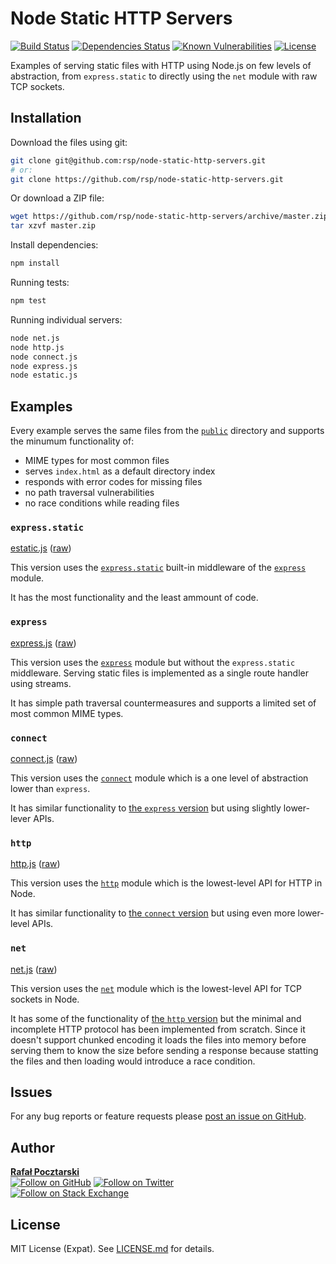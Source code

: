 Node Static HTTP Servers
========================

[![Build Status][travis-img]][travis-url]
[![Dependencies Status][david-img]][david-url]
[![Known Vulnerabilities][snyk-img]][snyk-url]
[![License][license-img]][license-url]

Examples of serving static files with HTTP using Node.js
on few levels of abstraction, from `express.static` to directly using the `net` module with raw TCP sockets.

Installation
------------
Download the files using git:

```sh
git clone git@github.com:rsp/node-static-http-servers.git
# or:
git clone https://github.com/rsp/node-static-http-servers.git
```
Or download a ZIP file:

```sh
wget https://github.com/rsp/node-static-http-servers/archive/master.zip
tar xzvf master.zip
```

Install dependencies:

```sh
npm install
```

Running tests:

```sh
npm test
```

Running individual servers:

```sh
node net.js
node http.js
node connect.js
node express.js
node estatic.js
```

Examples
--------
Every example serves the same files from the [`public`](public) directory and supports the minumum functionality of:

* MIME types for most common files
* serves `index.html` as a default directory index
* responds with error codes for missing files
* no path traversal vulnerabilities
* no race conditions while reading files

### `express.static`

[estatic.js](estatic.js) ([raw](https://raw.githubusercontent.com/rsp/node-static-http-servers/master/estatic.js))

This version uses the [`express.static`](https://expressjs.com/en/starter/static-files.html) built-in middleware of the [`express`](https://expressjs.com/) module.

It has the most functionality and the least ammount of code.

### `express`

[express.js](express.js) ([raw](https://raw.githubusercontent.com/rsp/node-static-http-servers/master/express.js))

This version uses the [`express`](https://expressjs.com/) module but without the `express.static` middleware. Serving static files is implemented as a single route handler using streams.

It has simple path traversal countermeasures and supports a limited set of most common MIME types.

### `connect`

[connect.js](connect.js) ([raw](https://raw.githubusercontent.com/rsp/node-static-http-servers/master/connect.js))

This version uses the [`connect`](http://senchalabs.github.com/connect) module which is a one level of abstraction lower than `express`.

It has similar functionality to [the `express` version](#express) but using slightly lower-lever APIs.

### `http`

[http.js](http.js) ([raw](https://raw.githubusercontent.com/rsp/node-static-http-servers/master/http.js))

This version uses the [`http`](https://nodejs.org/api/http.html#http_http) module which is the lowest-level API for HTTP in Node.

It has similar functionality to [the `connect` version](#connect) but using even more lower-level APIs.

### `net`

[net.js](net.js) ([raw](https://raw.githubusercontent.com/rsp/node-static-http-servers/master/net.js))

This version uses the [`net`](https://nodejs.org/api/net.html#net_net) module which is the lowest-level API for TCP sockets in Node.

It has some of the functionality of [the `http` version](#http) but the minimal and incomplete HTTP protocol has been implemented from scratch. Since it doesn't support chunked encoding it loads the files into memory before serving them to know the size before sending a response because statting the files and then loading would introduce a race condition.

Issues
------
For any bug reports or feature requests please
[post an issue on GitHub](https://github.com/rsp/node-static-http-servers/issues).

Author
------
[**Rafał Pocztarski**](https://pocztarski.com/)
<br/>
[![Follow on GitHub][github-follow-img]][github-follow-url]
[![Follow on Twitter][twitter-follow-img]][twitter-follow-url]
<br/>
[![Follow on Stack Exchange][stackexchange-img]][stackoverflow-url]

License
-------
MIT License (Expat). See [LICENSE.md](LICENSE.md) for details.

[github-url]: https://github.com/rsp/node-static-http-servers
[readme-url]: https://github.com/rsp/node-static-http-servers#readme
[issues-url]: https://github.com/rsp/node-static-http-servers/issues
[license-url]: https://github.com/rsp/node-static-http-servers/blob/master/LICENSE.md
[license-img]: https://img.shields.io/github/license/rsp/node-static-http-servers.svg
[travis-url]: https://travis-ci.org/rsp/node-static-http-servers
[travis-img]: https://travis-ci.org/rsp/node-static-http-servers.svg?branch=master
[snyk-url]: https://snyk.io/test/github/rsp/node-static-http-servers
[snyk-img]: https://snyk.io/test/github/rsp/node-static-http-servers/badge.svg
[david-url]: https://david-dm.org/rsp/node-static-http-servers
[david-img]: https://david-dm.org/rsp/node-static-http-servers/status.svg
[github-follow-url]: https://github.com/rsp
[github-follow-img]: https://img.shields.io/github/followers/rsp.svg?style=social&label=Follow
[twitter-follow-url]: https://twitter.com/intent/follow?screen_name=pocztarski
[twitter-follow-img]: https://img.shields.io/twitter/follow/pocztarski.svg?style=social&label=Follow
[stackoverflow-url]: https://stackoverflow.com/users/613198/rsp
[stackexchange-url]: https://stackexchange.com/users/303952/rsp
[stackexchange-img]: https://stackexchange.com/users/flair/303952.png
